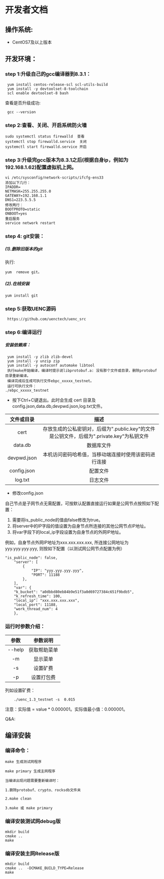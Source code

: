 # **开发者文档**
## 操作系统:
  * CentOS7及以上版本
## 开发环境：
### step 1:升级自己的gcc编译器到8.3.1：

```
 yum install centos-release-scl scl-utils-build   
 yum install -y devtoolset-8-toolchain
 scl enable devtoolset-8 bash
```
查看是否升级成功:
```
 gcc --version
```

### step	2:查看、关闭、开启系统防火墙
```
sudo systemctl status firewalld  查看
systemctl stop firewalld.service  关闭
systemctl start firewalld.service 开启
```

### step	3:升级完gcc版本为8.3.1之后(根据自身ip，例如为192.168.1.62)配置虚拟机上网。
```
vi /etc/sysconfig/network-scripts/ifcfg-ens33
添加以下几行：
IPADDR=
NETMASK=255.255.255.0
GATEWAY=192.168.1.1
DNS1=223.5.5.5
修改两行：
BOOTPROTO=static
ONBOOT=yes
重启服务
service network restart
```


### step 4: git安装：  
##### (1).删除旧版本的git  
执行:
```
yum  remove git。
```

##### (2).在线安装   
 
```
yum install git 
```

### step 5:获取UENC源码
```
 https://github.com/uenctech/uenc_src
```
### step 6:编译运行
 ##### 安装依赖库：
``` 
 yum install -y zlib zlib-devel  
 yum install -y unzip zip  
 yum install -y autoconf automake libtool
 执行make开始编译，编译时提示说libprotobuf.a: 没有那个文件或目录，删除protobuf目录重新编译。
 编译完成后生成可执行文件ebpc_xxxxx_testnet。
 运行可执行文件：  
./ebpc_xxxxx_testnet
```   
 * 按下Ctrl+C键退出。此时会生成 cert
    目录及config.json,data.db,devpwd.json,log.txt文件。

  | 文件或目录 |     描述     | 
 | :--------: | :--------------: | 
 |   cert   | 存放生成的公私密钥对，后缀为".public.key"的文件是公钥文件，后缀为".private.key"为私钥文件 | 
 |   data.db   | 数据库文件 | 
 |   devpwd.json   | 本机访问密码哈希值，当移动端连接时使用该密码进行连接 | 
 |   config.json   | 配置文件 | 
 |   log.txt   | 日志文件 | 
 
   * 修改config.json
   
   自己节点是子网节点无需配置，可按默认配置直接运行如果是公网节点按照如下配置：
 
 1. 需要将is_public_node的值由false修改为true。
 2. 将server中的IP字段的值设置为自身节点所连接的其他公网节点IP地址。
 3. 将var字段下的local_ip字段设置为自身节点的外网IP地址。
 
 例如，自身节点外网IP地址为xxx.xxx.xxx.xxx, 所连接公网地址为yyy.yyy.yyy.yyy, 则按如下配置（以测试网公网节点配置为例）

```
"is_public_node": false,
    "server": [
        {
            "IP": "yyy.yyy.yyy.yyy",
            "PORT": 11188
        },
    ],
    "var": {
    "k_bucket": "a0dbbd80eb84b9e51f3a0d69727384c651f9bdb5",
    "k_refresh_time": 100,
    "local_ip": "xxx.xxx.xxx.xxx",
    "local_port": 11188,
    "work_thread_num": 4
    },
```
### 运行时参数介绍：  
|       参数 |参数说明|
|:---:|:---:|  
|--help  |获取帮助菜单|
|-m       |显示菜单   |
|-s       |设置矿费   |
|-p       |设置打包费 |  

列如设置矿费：
```
    ./uenc_1.3_testnet -s  0.015
```

  注意：实际值 = value * 0.000001。实际值最小值：0.000001。
 
 
Q&A:

## 编译安装

### 编译命令：
```
make 生成测试网程序

make primary 生成主网程序

当编译出现问题需要重新编译时：

1.删除protobuf、crypto、rocksdb文件夹

2.make clean

3.make 或 make primary
```



### 编译安装测试网debug版

```
mkdir build
cmake ..
make
```

### 编译安装主网Release版

```
mkdir build
cmake ..  -DCMAKE_BUILD_TYPE=Release
make
```


